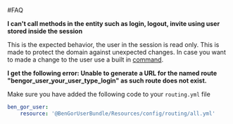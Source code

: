 #FAQ

**I can't call methods in the entity such as login, logout, invite using user stored inside the session**

This is the expected behavior, the user in the session is read only. This is made to protect the domain against 
unexpected changes. In case you want to made a change to the user use a built in [command](commands.md).


**I get the following error: Unable to generate a URL for the named route "bengor_user_your_user_type_login" as such route does not exist.**

Make sure you have added the following code to your `routing.yml` file

```yml
ben_gor_user:
    resource: '@BenGorUserBundle/Resources/config/routing/all.yml'
```

